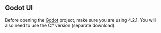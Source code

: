 ## Godot UI
Before opening the [Godot](https://godotengine.org/) project, make sure you are using 4.2.1. You will also need to use the C# version (separate download).
